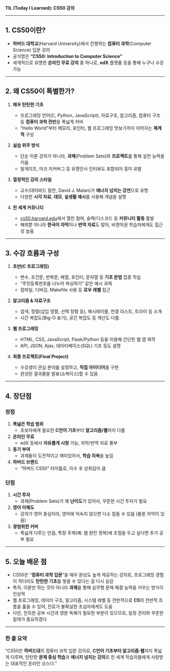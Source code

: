 **TIL (Today I Learned): CS50 강의**

---

## 1. CS50이란?
- **하버드 대학교**(Harvard University)에서 진행하는 **컴퓨터 과학**(Computer Science) 입문 강의  
- 공식명은 **“CS50: Introduction to Computer Science”**  
- 세계적으로 유명한 **온라인 무료 강의** 중 하나로, **edX** 플랫폼 등을 통해 누구나 수강 가능

---

## 2. 왜 CS50이 특별한가?

1. **매우 탄탄한 기초**  
   - 프로그래밍 언어(C, Python, JavaScript), 자료구조, 알고리즘, 컴퓨터 구조 등 **컴퓨터 과학 전반**을 폭넓게 커버  
   - “Hello World”부터 메모리, 포인터, 웹 프로그래밍 맛보기까지 이어지는 **체계적** 구성

2. **실습 위주 방식**  
   - 단순 이론 강의가 아니라, **과제**(Problem Sets)와 **프로젝트**를 통해 실전 능력을 키움  
   - 빌게이츠, 마크 저커버그 등 유명인사 인터뷰도 포함되어 흥미 유발

3. **열정적인 강의 스타일**  
   - 교수(데이비드 말란, David J. Malan)가 **에너지 넘치는 강연**으로 유명  
   - 다양한 **시각 자료**, **데모**, **실생활 예시**를 사용해 개념을 설명

4. **전 세계 커뮤니티**  
   - [cs50.harvard.edu](https://cs50.harvard.edu)에서 열린 참여, 슬랙/디스코드 등 **커뮤니티 활동** 활발  
   - 해외뿐 아니라 **한국어 자막**이나 **번역 자료**도 많아, 비영어권 학습자에게도 접근성 높음

---

## 3. 수강 흐름과 구성

1. **초반(C 프로그래밍)**  
   - 변수, 조건문, 반복문, 배열, 포인터, 문자열 등 **기초 문법** 집중 학습  
   - “주민등록번호를 나누어 파싱하기” 같은 예시 과제  
   - 컴파일, 디버깅, Makefile 사용 등 **로우 레벨** 접근

2. **알고리즘 & 자료구조**  
   - 검색, 정렬(삽입 정렬, 선택 정렬 등), 해시테이블, 연결 리스트, 트라이 등 소개  
   - 시간 복잡도(Big-O 표기), 공간 복잡도 등 계산도 다룸

3. **웹 프로그래밍**  
   - HTML, CSS, JavaScript, Flask/Python 등을 이용해 간단한 웹 앱 제작  
   - API, JSON, Ajax, 데이터베이스(SQL) 기초 등도 설명

4. **최종 프로젝트(Final Project)**  
   - 수강생이 관심 분야를 설정하고, **직접 아이디어**를 구현  
   - 완성된 결과물을 발표(쇼케이스)할 수 있음

---

## 4. 장단점

### 장점
1. **폭넓은 학습 범위**  
   - 초보자에게 필요한 **C언어 기초**부터 **알고리즘/웹**까지 다룸  
2. **온라인 무료**  
   - edX 등에서 **자유롭게 시청** 가능, 자막/번역 자료 풍부  
3. **동기 부여**  
   - 과제들이 도전적이고 재미있어서, **학습 의욕**을 높임  
4. **하버드 브랜드**  
   - “하버드 CS50” 타이틀로, 이수 후 성취감이 큼

### 단점
1. **시간 투자**  
   - 과제(Problem Sets)가 꽤 **난이도**가 있어서, 꾸준한 시간 투자가 필요  
2. **영어 이해도**  
   - 강의가 영어 중심이라, 영어에 익숙치 않으면 다소 힘들 수 있음 (물론 자막이 있음)  
3. **광범위한 커버**  
   - 폭넓게 다루는 만큼, 특정 주제(예: 웹 완전 정복)에 초점을 두고 싶다면 추가 공부 필요

---

## 5. 오늘 배운 점

- CS50은 “**컴퓨터 과학 입문**”을 매우 완성도 높게 제공하는 강의로, 프로그래밍 경험이 적더라도 **탄탄한 기초**를 쌓을 수 있다는 걸 다시 실감  
- 특히, 이론만 하는 것이 아니라 **과제**를 통해 실무형 문제 해결 능력을 키우는 방식이 인상적  
- 웹 프로그래밍, 데이터 구조, 알고리즘, 시스템 레벨 등 전반적으로 **CS**의 전반적 흐름을 훑을 수 있어, 진로가 불확실한 초심자에게도 도움  
- 다만, 진득한 공부 시간과 영문 독해가 필요한 부분이 있으므로, 일정 관리와 꾸준한 참여가 중요하겠다

---

### 한 줄 요약
“CS50은 **하버드대**의 컴퓨터 과학 입문 강의로, **C언어 기초부터 알고리즘·웹**까지 폭넓게 다루며, 탄탄한 **문제 중심 학습**과 **에너지 넘치는 강의**로 전 세계 학습자들에게 사랑받는 대표적인 온라인 코스다.”
